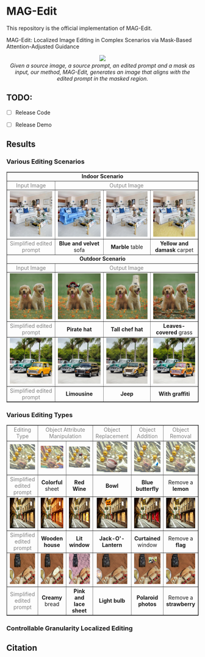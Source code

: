 <h1> MAG-Edit </h1>

This repository is the official implementation of MAG-Edit.

MAG-Edit: Localized Image Editing in Complex Scenarios via
Mask-Based Attention-Adjusted Guidance  

<p align="center">
<img src="assets/teaser.png"width="1080px"/>  
<br>
<em>Given a source image, a source prompt, an edited prompt and a mask as input, our method, MAG-Edit, generates an image that aligns with the edited prompt in the masked region.</em>
</p>


## TODO:

- [ ] Release Code
- [ ] Release Demo


<h2> Results </h2>

<h3> Various Editing Scenarios </h3>
<div>
  <table  align="center" border="1" width="100%" style="max-width: auto; text-align:center; margin: auto">
    <tr>
      <td width="120px" style="vertical-align:middle;text-align:center;" colspan="4"><b>Indoor Scenario</b></td>
    </tr>
    <tr>
      <td  width="120px"style="vertical-align:middle;text-align:center;color:grey;">Input Image</td>
      <td  width="120px"  style="vertical-align:middle;text-align:center;color:grey;" colspan="3">Output Image</td>
    </tr>
    <tr>
      <td  width="120px" align="center" style="vertical-align:middle;"><img src="assets/editing_scenarios/indoor/source.jpg"  style="width: 120px; height: 120px;margin:0;padding=0;"></td>
      <td   width="120px" align="center"><img src="assets/editing_scenarios/indoor/sofa.png" style="width: 120px; height: 120px;margin:0;padding=0;"></td>
      <td  width="120px" align="center"><img src="assets/editing_scenarios/indoor/table.png" style="width: 120px; height: 120px;margin:0;padding=0;"></td>              
      <td  width="120px" align="center"><img src="assets/editing_scenarios/indoor/carpet.png" style="width: 120px; height: 120px;margin:0;padding=0;"></td>
    </tr>
    <tr>
      <td  style="vertical-align:middle;text-align:center;color:grey;">Simplified edited prompt</td>
      <td  style="vertical-align:middle;text-align:center;"><b>Blue and velvet</b> sofa</td>
      <td  style="vertical-align:middle;text-align:center;"><b>Marble</b> table</td>
      <td style="vertical-align:middle;text-align:center;"><b>Yellow and damask</b> carpet</td>
    </tr>
    <tr>
      <td style="vertical-align:middle;text-align:center;" colspan="4"><b>Outdoor Scenario</b></td>
    </tr>
    <tr>
      <td style="text-align:center;color:grey;">Input Image</td>
      <td style="text-align:center;color:grey;" colspan="3">Output Image</td>
    </tr>
    <tr>
      <td align="center"><img src="assets/editing_scenarios/outdoor/1/source.jpg" style="width: 120px; height: 120px;margin:0;padding=0;"></td>
      <td align="center"><img src="assets/editing_scenarios/outdoor/1/hat1.png" style="width: 120px; height: 120px;margin:0;padding=0;"></td>
      <td align="center"><img src="assets/editing_scenarios/outdoor/1/hat2.png" style="width: 120px; height: 120px;margin:0;padding=0;"></td>              
      <td align="center"><img src="assets/editing_scenarios/outdoor/1/grass.png" style="width: 120px; height: 120px;margin:0;padding=0;"></td>
    </tr>
    <tr>
      <td  style="vertical-align:middle;text-align:center;color:gray;">Simplified edited prompt</td>
      <td  style="vertical-align:middle;text-align:center;"><b>Pirate hat</b></td>
      <td  style="vertical-align:middle;text-align:center;"><b>Tall chef hat</b></td>
      <td  style="vertical-align:middle;text-align:center;"><b>Leaves-covered</b> grass</td>
    </tr>
    <tr>
      <td align="center"><img src="assets/editing_scenarios/outdoor/2/source.jpg" style="width: 120px; height: 120px;margin:0;padding=0;"></td>
      <td align="center"><img src="assets/editing_scenarios/outdoor/2/limousine.png" style="width: 120px; height: 120px;margin:0;padding=0;"></td>
      <td align="center"><img src="assets/editing_scenarios/outdoor/2/jeep.png" style="width: 120px; height: 120px;margin:0;padding=0;"></td>              
      <td align="center"><img src="assets/editing_scenarios/outdoor/2/graffiti.png" style="width: 120px; height: 120px;margin:0;padding=0;"></td>
    </tr>
    <tr>
      <td style="vertical-align:middle;text-align:center;color:gray;">Simplified edited prompt</td>
      <td  style="vertical-align:middle;text-align:center;"><b>Limousine</b></td>
      <td style="vertical-align:middle;text-align:center;"><b>Jeep</b></td>
      <td  style="vertical-align:middle;text-align:center;"><b>With graffiti</b></td>
    </tr>
  </table>
  </div>




<h3> Various Editing Types </h3>

  <table align="center" border="1" width="100%" style="max-width: 650px; text-align:center; margin:0 auto">
    <tr>
      <td width="80px" style="vertical-align:middle;text-align:center;color:grey;">Editing Type</td>
      <td  width="80px" style="vertical-align:middle;text-align:center;color:grey;"colspan="2">Object Attribute Manipulation</td>
      <td  width="80px" style="vertical-align:middle;text-align:center;color:grey;">Object Replacement</td>
      <td  width="80px" style="vertical-align:middle;text-align:center;color:grey;">Object Addition</td>
      <td  width="80px" style="vertical-align:middle;text-align:center;color:grey;">Object Removal</td>
    </tr>
    <tr>
      <td width="80px" style="vertical-align:middle;" align="center"><img src="assets/editing_type/1/source.png" style="width: 80px; height: auto;margin:0;padding=0;"></td>
      <td width="80px" style="vertical-align:middle;" align="center"><img src="assets/editing_type/1/colorful.png" style="width: 80px; height: auto;margin:0;padding=0;"></td>
      <td width="80px" style="vertical-align:middle;" align="center"><img src="assets/editing_type/1/redwine.png" style="width: 80px; height: auto;margin:auto;padding=auto;"></td>              
      <td width="80px" style="vertical-align:middle;" align="center"><img src="assets/editing_type/1/bowl.png" style="width: 80px; height: 80px;margin:0;padding=0;"></td>
      <td width="80px" style="vertical-align:middle;" align="center"><img src="assets/editing_type/1/butterfly.png" style="width: 80px; height: 80px;margin:0;padding=0;"></td>
      <td width="80px" style="vertical-align:middle;" align="center"><img src="assets/editing_type/1/remove.png" style="width: 80px; height: 80px;margin:0;padding=0;"></td>
    </tr>
    <tr>
      <td  style="vertical-align:middle;text-align:center;color:grey;font-size=5px;">Simplified edited prompt</td>
      <td  style="vertical-align:middle;text-align:center;font-size=5px;"><b>Colorful</b> sheet</td>
      <td  style="vertical-align:middle;text-align:center;font-size=5px;"><b>Red Wine</b></td>
      <td style="vertical-align:middle;text-align:center;font-size=5px;"><b>Bowl</b></td>
      <td style="vertical-align:middle;text-align:center;font-size=5px;"><b>Blue butterfly</b></td>
      <td style="vertical-align:middle;text-align:center;font-size=5px;">Remove a <b>lemon</b></td>      
    </tr>
    <tr>
      <td style="vertical-align:middle;" align="center"><img src="assets/editing_type/2/source.jpg" style="width: 80px; height: 80px;margin:0;padding=0;"></td>
      <td style="vertical-align:middle;" align="center"><img src="assets/editing_type/2/wooden.png" style="width: 80px; height: 80px;margin:0;padding=0;"></td>
      <td style="vertical-align:middle;" align="center"><img src="assets/editing_type/2/lit.png" style="width: 80px; height: 80px;margin:0;padding=0;"></td>              
      <td style="vertical-align:middle;" align="center"><img src="assets/editing_type/2/jack.png" style="width: 80px; height: 80px;margin:0;padding=0;"></td>
      <td style="vertical-align:middle;" align="center"><img src="assets/editing_type/2/curtain.png" style="width: 80px; height: 80px;margin:0;padding=0;"></td>
      <td style="vertical-align:middle;" align="center"><img src="assets/editing_type/2/remove.png" style="width: 80px; height: 80px;margin:0;padding=0;"></td>
    </tr>
    <tr>
      <td  style="vertical-align:middle;text-align:center;color:grey;">Simplified edited prompt</td>
      <td  style="vertical-align:middle;text-align:center;"><b>Wooden house</b></td>
      <td  style="vertical-align:middle;text-align:center;"><b>Lit window</b></td>
      <td style="vertical-align:middle;text-align:center;"><b>Jack-O'-Lantern</b></td>
      <td style="vertical-align:middle;text-align:center;"><b>Curtained</b> window</td>
      <td style="vertical-align:middle;text-align:center;">Remove a <b>flag</b></td>      
    </tr> 
    <tr>
      <td style="vertical-align:middle;" align="center"><img src="assets/editing_type/3/source.jpg" style="width: 80px; height: 80px;margin:0;padding=0;"></td>
      <td style="vertical-align:middle;" align="center"><img src="assets/editing_type/3/creamy.png" style="width: 80px; height: 80px;margin:0;padding=0;"></td>
      <td style="vertical-align:middle;" align="center"><img src="assets/editing_type/3/pinklace.png" style="width: 80px; height: 80px;margin:0;padding=0;"></td>              
      <td style="vertical-align:middle;" align="center"><img src="assets/editing_type/3/bulb.png" style="width: 80px; height: 80px;margin:0;padding=0;"></td>
      <td style="vertical-align:middle;" align="center"><img src="assets/editing_type/3/photos.png" style="width: 80px; height: 80px;margin:0;padding=0;"></td>
      <td style="vertical-align:middle;" align="center"><img src="assets/editing_type/3/remove.png" style="width: 80px; height: 80px;margin:0;padding=0;"></td>
    </tr>
    <tr>
      <td  style="vertical-align:middle;text-align:center;color:grey;">Simplified edited prompt</td>
      <td  style="vertical-align:middle;text-align:center;"><b>Creamy</b> bread</td>
      <td  style="vertical-align:middle;text-align:center;"><b>Pink and lace sheet</b></td>
      <td style="vertical-align:middle;text-align:center;"><b>Light bulb</b></td>
      <td style="vertical-align:middle;text-align:center;"><b>Polaroid photos</b>
</td>
      <td style="vertical-align:middle;text-align:center;">Remove a <b>strawberry</b></td>      
    </tr>  
  </table>





<h3> Controllable Granularity  Localized Editing </h3>  














<h2> Citation </h2>



